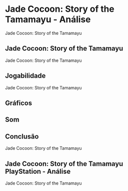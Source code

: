 ---
---

# Jade Cocoon: Story of the Tamamayu - Análise

Jade Cocoon: Story of the Tamamayu

## Jade Cocoon: Story of the Tamamayu

Jade Cocoon: Story of the Tamamayu

## Jogabilidade

Jade Cocoon: Story of the Tamamayu

## Gráficos


## Som

## Conclusão

Jade Cocoon: Story of the Tamamayu

## Jade Cocoon: Story of the Tamamayu PlayStation - Análise

Jade Cocoon: Story of the Tamamayu
